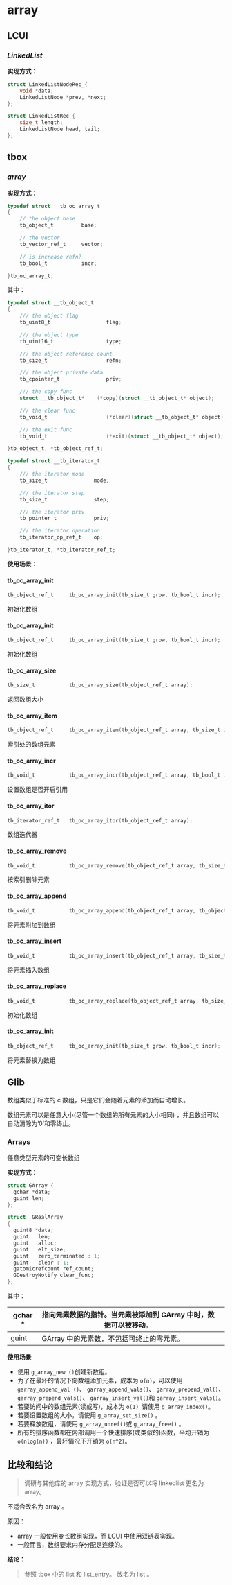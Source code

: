 # array



## LCUI

### *LinkedList*

**实现方式：**

```c
struct LinkedListNodeRec_{
	void *data;
	LinkedListNode *prev, *next;
};

struct LinkedListRec_{
	size_t length;
	LinkedListNode head, tail;
};
```



## tbox

### *array*

**实现方式：**

```c
typedef struct __tb_oc_array_t
{
    // the object base
    tb_object_t         base;

    // the vector
    tb_vector_ref_t     vector;

    // is increase refn?
    tb_bool_t           incr;

}tb_oc_array_t;
```

其中：

```c
typedef struct __tb_object_t
{
    /// the object flag
    tb_uint8_t                  flag;

    /// the object type
    tb_uint16_t                 type;

    /// the object reference count
    tb_size_t                   refn;

    /// the object private data
    tb_cpointer_t               priv;

    /// the copy func
    struct __tb_object_t*    (*copy)(struct __tb_object_t* object);

    /// the clear func
    tb_void_t                   (*clear)(struct __tb_object_t* object);

    /// the exit func
    tb_void_t                   (*exit)(struct __tb_object_t* object);

}tb_object_t, *tb_object_ref_t;

```

```c
typedef struct __tb_iterator_t
{
    /// the iterator mode
    tb_size_t               mode;

    /// the iterator step
    tb_size_t               step;

    /// the iterator priv
    tb_pointer_t            priv;

    /// the iterator operation
    tb_iterator_op_ref_t    op;

}tb_iterator_t, *tb_iterator_ref_t;
```

**使用场景：**

#### tb_oc_array_init

```c
tb_object_ref_t     tb_oc_array_init(tb_size_t grow, tb_bool_t incr);

```

初始化数组

#### tb_oc_array_init

```c
tb_object_ref_t     tb_oc_array_init(tb_size_t grow, tb_bool_t incr);

```

初始化数组

#### tb_oc_array_size

```c
tb_size_t           tb_oc_array_size(tb_object_ref_t array);

```

返回数组大小

#### tb_oc_array_item

```c
tb_object_ref_t     tb_oc_array_item(tb_object_ref_t array, tb_size_t index);
```

索引处的数组元素

#### tb_oc_array_incr

```c
tb_void_t           tb_oc_array_incr(tb_object_ref_t array, tb_bool_t incr);
```

设置数组是否开启引用

#### tb_oc_array_itor

```c
tb_iterator_ref_t   tb_oc_array_itor(tb_object_ref_t array);

```

数组迭代器

#### tb_oc_array_remove

```c
tb_void_t           tb_oc_array_remove(tb_object_ref_t array, tb_size_t index);

```

按索引删除元素

#### tb_oc_array_append

```c
tb_void_t           tb_oc_array_append(tb_object_ref_t array, tb_object_ref_t item);

```

将元素附加到数组

#### tb_oc_array_insert

```c
tb_void_t           tb_oc_array_insert(tb_object_ref_t array, tb_size_t index, tb_object_ref_t item);

```

将元素插入数组

#### tb_oc_array_replace

```c
tb_void_t           tb_oc_array_replace(tb_object_ref_t array, tb_size_t index, tb_object_ref_t item);

```

初始化数组

#### tb_oc_array_init

```c
tb_object_ref_t     tb_oc_array_init(tb_size_t grow, tb_bool_t incr);

```

将元素替换为数组

## Glib

数组类似于标准的 c 数组，只是它们会随着元素的添加而自动增长。

数组元素可以是任意大小(尽管一个数组的所有元素的大小相同) ，并且数组可以自动清除为’0’和零终止。

### Arrays

任意类型元素的可变长数组

**实现方式：**

```c
struct GArray {
  gchar *data;
  guint len;
};

struct _GRealArray
{
  guint8 *data;
  guint   len;
  guint   alloc;
  guint   elt_size;
  guint   zero_terminated : 1;
  guint   clear : 1;
  gatomicrefcount ref_count;
  GDestroyNotify clear_func;
};

```

其中：

| gchar * | 指向元素数据的指针。当元素被添加到 GArray 中时，数据可以被移动。 |      |
| ------- | ------------------------------------------------------------ | ---- |
| guint   | GArray 中的元素数，不包括可终止的零元素。                    |      |

**使用场景**

- 使用 `g_array_new ()`创建新数组。
- 为了在最坏的情况下向数组添加元素，成本为 `o(n)`，可以使用 `garray_append_val ()`、 `garray_append_vals()`、 `garray_prepend_val()`、 `garray_prepend_vals()`、 `garray_insert_val()`和 `garray_insert_vals()`。
- 若要访问中的数组元素(读或写)，成本为 `o(1) `请使用 `g_array_index()`。
- 若要设置数组的大小，请使用 `g_array_set_size()` 。
- 若要释放数组，请使用 `g_array_unref()`或 `g_array_free()` 。
- 所有的排序函数都在内部调用一个快速排序(或类似的)函数，平均开销为 `o(nlog(n))` ，最坏情况下开销为 `o(n^2)`。

## 比较和结论

> 调研与其他库的 array 实现方式，验证是否可以将 linkedlist 更名为 array。

不适合改名为 array 。

原因：

- array 一般使用变长数组实现，而 LCUI 中使用双链表实现。
- 一般而言，数组要求内存分配是连续的。

**结论：**
> 参照 tbox 中的 list 和 list_entry。
改名为 list 。